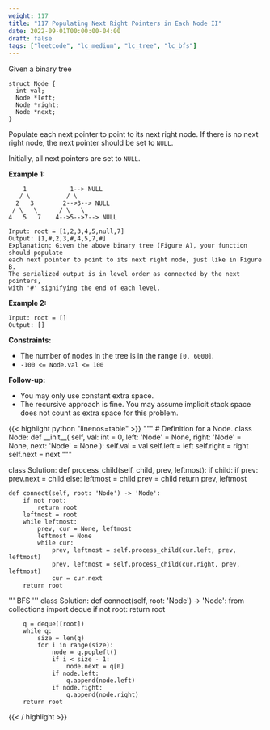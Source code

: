 ```yaml
---
weight: 117
title: "117 Populating Next Right Pointers in Each Node II"
date: 2022-09-01T00:00:00-04:00
draft: false
tags: ["leetcode", "lc_medium", "lc_tree", "lc_bfs"]
---
```


Given a binary tree
```
struct Node {
  int val;
  Node *left;
  Node *right;
  Node *next;
}
```
Populate each next pointer to point to its next right node. If there is no next right node, the next pointer should be set to `NULL`.

Initially, all next pointers are set to `NULL`.

**Example 1:**
```
    1            1--> NULL
   / \          / \
  2   3        2-->3--> NULL
 / \   \      / \   \
4   5   7    4-->5-->7--> NULL

Input: root = [1,2,3,4,5,null,7]
Output: [1,#,2,3,#,4,5,7,#]
Explanation: Given the above binary tree (Figure A), your function should populate
each next pointer to point to its next right node, just like in Figure B.
The serialized output is in level order as connected by the next pointers,
with '#' signifying the end of each level.
```
**Example 2:**
```
Input: root = []
Output: []
```

**Constraints:**
- The number of nodes in the tree is in the range `[0, 6000]`.
- `-100 <= Node.val <= 100`
 

**Follow-up:**
- You may only use constant extra space.
- The recursive approach is fine. You may assume implicit stack space does not count as extra space for this problem.

<div class="tabs"></div>
<div class="tab-content">
<div id="python" class="lang">
{{< highlight python "linenos=table" >}}
"""
# Definition for a Node.
class Node:
    def __init__(
        self,
        val: int = 0,
        left: 'Node' = None,
        right: 'Node' = None,
        next: 'Node' = None
    ):
        self.val = val
        self.left = left
        self.right = right
        self.next = next
"""

class Solution:
    def process_child(self, child, prev, leftmost):
        if child:
            if prev:
                prev.next = child
            else:
                leftmost = child
            prev = child
        return prev, leftmost
    
    def connect(self, root: 'Node') -> 'Node':
        if not root:
            return root
        leftmost = root
        while leftmost:
            prev, cur = None, leftmost
            leftmost = None
            while cur:
                prev, leftmost = self.process_child(cur.left, prev, leftmost)
                prev, leftmost = self.process_child(cur.right, prev, leftmost)
                cur = cur.next
        return root


'''
BFS
'''
class Solution:
    def connect(self, root: 'Node') -> 'Node':
        from collections import deque
        if not root:
            return root
        
        q = deque([root])
        while q:
            size = len(q)
            for i in range(size):
                node = q.popleft()
                if i < size - 1:
                    node.next = q[0]
                if node.left:
                    q.append(node.left)
                if node.right:
                    q.append(node.right)
        return root   
{{< / highlight >}}
</div>
</div>
